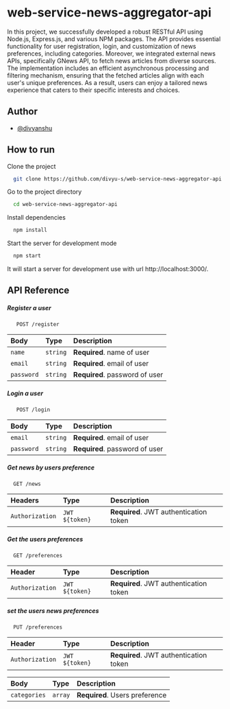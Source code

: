 # web-service-news-aggregator-api

In this project, we successfully developed a robust RESTful API using Node.js, Express.js, and various NPM packages. The API provides essential functionality for user registration, login, and customization of news preferences, including categories. Moreover, we integrated external news APIs, specifically GNews API, to fetch news articles from diverse sources. The implementation includes an efficient asynchronous processing and filtering mechanism, ensuring that the fetched articles align with each user's unique preferences. As a result, users can enjoy a tailored news experience that caters to their specific interests and choices.

## Author

- [@divyanshu](https://github.com/divyu-s)

## How to run

Clone the project

```bash
  git clone https://github.com/divyu-s/web-service-news-aggregator-api.git
```

Go to the project directory

```bash
  cd web-service-news-aggregator-api
```

Install dependencies

```bash
  npm install
```

Start the server for development mode

```bash
  npm start
```

It will start a server for development use with url http://localhost:3000/.

## API Reference

##### Register a user

```http
   POST /register
```

| Body       | Type     | Description                    |
| :--------- | :------- | :----------------------------- |
| `name`     | `string` | **Required**. name of user     |
| `email`    | `string` | **Required**. email of user    |
| `password` | `string` | **Required**. password of user |

##### Login a user

```http
   POST /login
```

| Body       | Type     | Description                    |
| :--------- | :------- | :----------------------------- |
| `email`    | `string` | **Required**. email of user    |
| `password` | `string` | **Required**. password of user |

##### Get news by users preference

```http
  GET /news
```

| Headers         | Type           | Description                            |
| :-------------- | :------------- | :------------------------------------- |
| `Authorization` | `JWT ${token}` | **Required**. JWT authentication token |

##### Get the users preferences

```http
  GET /preferences
```

| Header          | Type           | Description                            |
| :-------------- | :------------- | :------------------------------------- |
| `Authorization` | `JWT ${token}` | **Required**. JWT authentication token |

##### set the users news preferences

```http
  PUT /preferences
```

| Header          | Type           | Description                            |
| :-------------- | :------------- | :------------------------------------- |
| `Authorization` | `JWT ${token}` | **Required**. JWT authentication token |

| Body         | Type    | Description                    |
| :----------- | :------ | :----------------------------- |
| `categories` | `array` | **Required**. Users preference |
